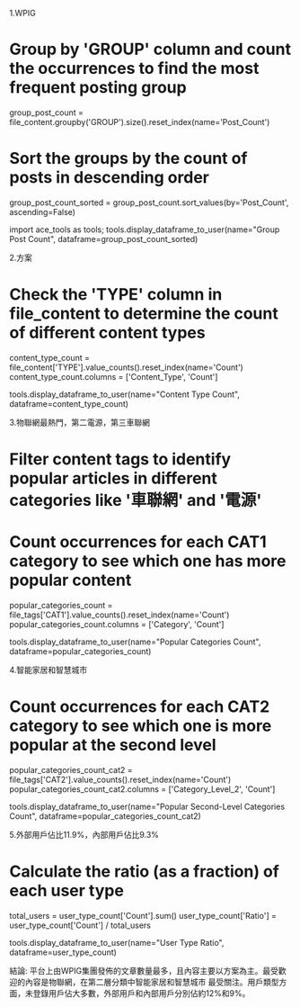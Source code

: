 1.WPIG

# Group by 'GROUP' column and count the occurrences to find the most frequent posting group
group_post_count = file_content.groupby('GROUP').size().reset_index(name='Post_Count')

# Sort the groups by the count of posts in descending order
group_post_count_sorted = group_post_count.sort_values(by='Post_Count', ascending=False)

import ace_tools as tools; tools.display_dataframe_to_user(name="Group Post Count", dataframe=group_post_count_sorted)

2.方案

# Check the 'TYPE' column in file_content to determine the count of different content types
content_type_count = file_content['TYPE'].value_counts().reset_index(name='Count')
content_type_count.columns = ['Content_Type', 'Count']

tools.display_dataframe_to_user(name="Content Type Count", dataframe=content_type_count)

3.物聯網最熱門，第二電源，第三車聯網

# Filter content tags to identify popular articles in different categories like '車聯網' and '電源'
# Count occurrences for each CAT1 category to see which one has more popular content
popular_categories_count = file_tags['CAT1'].value_counts().reset_index(name='Count')
popular_categories_count.columns = ['Category', 'Count']

tools.display_dataframe_to_user(name="Popular Categories Count", dataframe=popular_categories_count)

4.智能家居和智慧城市

# Count occurrences for each CAT2 category to see which one is more popular at the second level
popular_categories_count_cat2 = file_tags['CAT2'].value_counts().reset_index(name='Count')
popular_categories_count_cat2.columns = ['Category_Level_2', 'Count']

tools.display_dataframe_to_user(name="Popular Second-Level Categories Count", dataframe=popular_categories_count_cat2)

5.外部用戶佔比11.9%，內部用戶佔比9.3%

# Calculate the ratio (as a fraction) of each user type
total_users = user_type_count['Count'].sum()
user_type_count['Ratio'] = user_type_count['Count'] / total_users

tools.display_dataframe_to_user(name="User Type Ratio", dataframe=user_type_count)





結論:
平台上由WPIG集團發佈的文章數量最多，且內容主要以方案為主。最受歡迎的內容是物聯網，在第二層分類中智能家居和智慧城市
最受關注。用戶類型方面，未登錄用戶佔大多數，外部用戶和內部用戶分別佔約12%和9%。